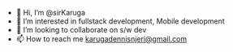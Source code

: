 - 👋 Hi, I’m @sirKaruga
- 👀 I’m interested in fullstack development, Mobile development
- 💞️ I’m looking to collaborate on s/w dev
- 📫 How to reach me karugadennisnjeri@gmail.com

<!---
sirKaruga/sirKaruga is a ✨ special ✨ repository because its `README.md` (this file) appears on your GitHub profile.
You can click the Preview link to take a look at your changes.
--->

